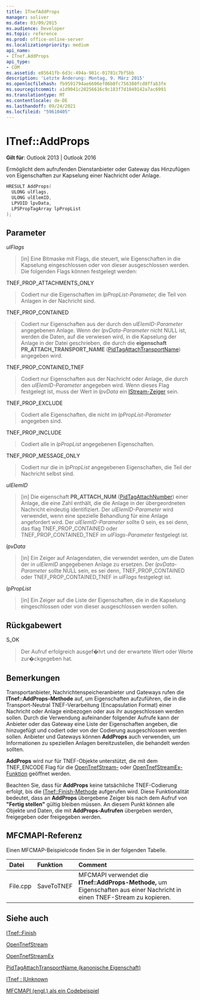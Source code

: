 ```yaml
---
title: ITnefAddProps
manager: soliver
ms.date: 03/09/2015
ms.audience: Developer
ms.topic: reference
ms.prod: office-online-server
ms.localizationpriority: medium
api_name:
- ITnef.AddProps
api_type:
- COM
ms.assetid: e85641fb-6d3c-494a-981c-01781c7bf5bb
description: 'Letzte Änderung: Montag, 9. März 2015'
ms.openlocfilehash: fb9591794ae6606ef06b0fc756380fcd0ffab3fe
ms.sourcegitcommit: a1d9041c20256616c9c183f7d1049142a7ac6991
ms.translationtype: MT
ms.contentlocale: de-DE
ms.lasthandoff: 09/24/2021
ms.locfileid: "59610405"
---
```

# <a name="itnefaddprops"></a>ITnef::AddProps

  
  
**Gilt für**: Outlook 2013 | Outlook 2016 
  
Ermöglicht dem aufrufenden Dienstanbieter oder Gateway das Hinzufügen von Eigenschaften zur Kapselung einer Nachricht oder Anlage. 
  
```cpp
HRESULT AddProps(
  ULONG ulFlags,
  ULONG ulElemID,
  LPVOID lpvData,
  LPSPropTagArray lpPropList
);
```

## <a name="parameters"></a>Parameter

 _ulFlags_
  
> [in] Eine Bitmaske mit Flags, die steuert, wie Eigenschaften in die Kapselung eingeschlossen oder von dieser ausgeschlossen werden. Die folgenden Flags können festgelegt werden:
    
TNEF_PROP_ATTACHMENTS_ONLY 
  
> Codiert nur die Eigenschaften im  _lpPropList-Parameter,_ die Teil von Anlagen in der Nachricht sind. 
    
TNEF_PROP_CONTAINED 
  
> Codiert nur Eigenschaften aus der durch den  _ulElemID-Parameter_ angegebenen Anlage. Wenn der  _lpvData-Parameter_ nicht NULL ist, werden die Daten, auf die verwiesen wird, in die Kapselung der Anlage in der Datei geschrieben, die durch die **eigenschaft PR_ATTACH_TRANSPORT_NAME** ([PidTagAttachTransportName](pidtagattachtransportname-canonical-property.md)) angegeben wird.
    
TNEF_PROP_CONTAINED_TNEF 
  
> Codiert nur Eigenschaften aus der Nachricht oder Anlage, die durch den  _ulElemID-Parameter_ angegeben wird. Wenn dieses Flag festgelegt ist, muss der Wert in  _lpvData_ ein [IStream-Zeiger](https://docs.microsoft.com/windows/desktop/api/objidl/nn-objidl-istream) sein. 
    
TNEF_PROP_EXCLUDE 
  
> Codiert alle Eigenschaften, die nicht im  _lpPropList-Parameter_ angegeben sind. 
    
TNEF_PROP_INCLUDE 
  
> Codiert alle in  _lpPropList_ angegebenen Eigenschaften. 
    
TNEF_PROP_MESSAGE_ONLY 
  
> Codiert nur die in  _lpPropList_ angegebenen Eigenschaften, die Teil der Nachricht selbst sind. 
    
 _ulElemID_
  
> [in] Die eigenschaft **PR_ATTACH_NUM** ([PidTagAttachNumber](pidtagattachnumber-canonical-property.md)) einer Anlage, die eine Zahl enthält, die die Anlage in der übergeordneten Nachricht eindeutig identifiziert. Der  _ulElemID-Parameter_ wird verwendet, wenn eine spezielle Behandlung für eine Anlage angefordert wird. Der  _ulElemID-Parameter_ sollte 0 sein, es sei denn, das flag TNEF_PROP_CONTAINED oder TNEF_PROP_CONTAINED_TNEF im  _ulFlags-Parameter_ festgelegt ist. 
    
 _lpvData_
  
> [in] Ein Zeiger auf Anlagendaten, die verwendet werden, um die Daten der in  _ulElemID_ angegebenen Anlage zu ersetzen. Der  _lpvData-Parameter_ sollte NULL sein, es sei denn, TNEF_PROP_CONTAINED oder TNEF_PROP_CONTAINED_TNEF in  _ulFlags_ festgelegt ist.
    
 _lpPropList_
  
> [in] Ein Zeiger auf die Liste der Eigenschaften, die in die Kapselung eingeschlossen oder von dieser ausgeschlossen werden sollen.
    
## <a name="return-value"></a>Rückgabewert

S_OK 
  
> Der Aufruf erfolgreich ausgef�hrt und der erwartete Wert oder Werte zur�ckgegeben hat.
    
## <a name="remarks"></a>Bemerkungen

Transportanbieter, Nachrichtenspeicheranbieter und Gateways rufen die **ITnef::AddProps-Methode** auf, um Eigenschaften aufzuführen, die in die Transport-Neutral TNEF-Verarbeitung (Encapsulation Format) einer Nachricht oder Anlage einbezogen oder aus ihr ausgeschlossen werden sollen. Durch die Verwendung aufeinander folgender Aufrufe kann der Anbieter oder das Gateway eine Liste der Eigenschaften angeben, die hinzugefügt und codiert oder von der Codierung ausgeschlossen werden sollen. Anbieter und Gateways können **AddProps** auch verwenden, um Informationen zu speziellen Anlagen bereitzustellen, die behandelt werden sollten. 
  
 **AddProps** wird nur für TNEF-Objekte unterstützt, die mit dem TNEF_ENCODE Flag für die [OpenTnefStream-](opentnefstream.md) oder [OpenTnefStreamEx-Funktion](opentnefstreamex.md) geöffnet werden. 
  
Beachten Sie, dass für **AddProps** keine tatsächliche TNEF-Codierung erfolgt, bis die [ITnef::Finish-Methode](itnef-finish.md) aufgerufen wird. Diese Funktionalität bedeutet, dass an **AddProps** übergebene Zeiger bis nach dem Aufruf von **"Fertig stellen"** gültig bleiben müssen. An diesem Punkt können alle Objekte und Daten, die mit **AddProps-Aufrufen** übergeben werden, freigegeben oder freigegeben werden. 
  
## <a name="mfcmapi-reference"></a>MFCMAPI-Referenz

Einen MFCMAP-Beispielcode finden Sie in der folgenden Tabelle.
  
|**Datei**|**Funktion**|**Comment**|
|:-----|:-----|:-----|
|File.cpp  <br/> |SaveToTNEF  <br/> |MFCMAPI verwendet die **ITnef::AddProps-Methode,** um Eigenschaften aus einer Nachricht in einen TNEF-Stream zu kopieren.  <br/> |
   
## <a name="see-also"></a>Siehe auch



[ITnef::Finish](itnef-finish.md)
  
[OpenTnefStream](opentnefstream.md)
  
[OpenTnefStreamEx](opentnefstreamex.md)
  
[PidTagAttachTransportName (kanonische Eigenschaft)](pidtagattachtransportname-canonical-property.md)
  
[ITnef : IUnknown](itnefiunknown.md)


[MFCMAPI (engl.) als ein Codebeispiel](mfcmapi-as-a-code-sample.md)


